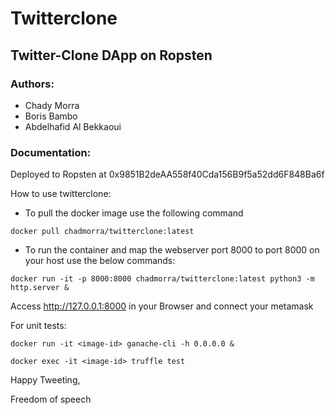 # Twitterclone
## Twitter-Clone DApp on Ropsten 

### Authors:
* Chady Morra
* Boris Bambo
* Abdelhafid Al Bekkaoui

### Documentation:
Deployed to Ropsten at 0x9851B2deAA558f40Cda156B9f5a52dd6F848Ba6f

How to use twitterclone:
* To pull the docker image use the following command
```
docker pull chadmorra/twitterclone:latest
```
* To run the container and map the webserver port 8000 to port 8000 on your host use the below commands:
```
docker run -it -p 8000:8000 chadmorra/twitterclone:latest python3 -m http.server &
```
Access http://127.0.0.1:8000 in your Browser and connect your metamask

For unit tests:
```
docker run -it <image-id> ganache-cli -h 0.0.0.0 &
```
```
docker exec -it <image-id> truffle test
```

Happy Tweeting, 

Freedom of speech
